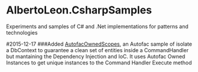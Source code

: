 # AlbertoLeon.CsharpSamples
Experiments and samples of C# and .Net implementations for patterns and technologies

#2015-12-17
###Added
[AutofacOwnedScopes](https://github.com/AlbertoLeon/AlbertoLeon.CsharpSamples/tree/master/AutofacOwnedScopes "Autofac Owned Instance for DbContext"), an Autofac sample of isolate a DbContext to guarantee a clean set of entities inside a CommandHandler but mantaining the Dependency Injection and IoC. It uses Autofac Owned Instances to get unique instances to the Command Handler Execute method

